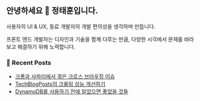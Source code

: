 ## 안녕하세요 👋 정태훈입니다.

사용자의 UI & UX, 동료 개발자의 개발 편의성을 생각하며 만듭니다.

프론트 엔드 개발자는 디자인과 기술을 함께 다루는 만큼, 다양한 시각에서 문제를 바라보고 해결하기 위해 노력합니다.

### 📙 Recent Posts

<!-- BLOG-POST-LIST:START -->
- [크롬과 사파리에서 겪은 크로스 브라우징 이슈](https://jthcast.dev/posts/cross-browsing-issue-in-chrome-and-safari/)
- [TechBlogPosts의 크롤링 성능 개선하기](https://jthcast.dev/posts/improving-the-crawl-performance-of-techblogposts/)
- [DynamoDB를 사용하기 전에 알았으면 좋았을 것들](https://jthcast.dev/posts/things-i-wish-i-knew-before-using-dynamodb/)
<!-- BLOG-POST-LIST:END -->
